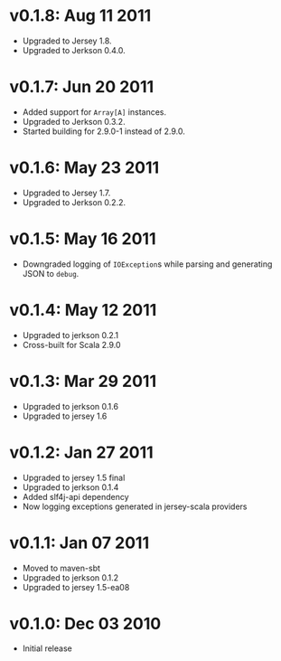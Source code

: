 v0.1.8: Aug 11 2011
===================

* Upgraded to Jersey 1.8.
* Upgraded to Jerkson 0.4.0.

v0.1.7: Jun 20 2011
===================

* Added support for `Array[A]` instances.
* Upgraded to Jerkson 0.3.2.
* Started building for 2.9.0-1 instead of 2.9.0.

v0.1.6: May 23 2011
===================

* Upgraded to Jersey 1.7.
* Upgraded to Jerkson 0.2.2.

v0.1.5: May 16 2011
===================

* Downgraded logging of `IOException`s while parsing and generating JSON to
  `debug`.

v0.1.4: May 12 2011
===================

* Upgraded to jerkson 0.2.1
* Cross-built for Scala 2.9.0

v0.1.3: Mar 29 2011
===================
* Upgraded to jerkson 0.1.6
* Upgraded to jersey 1.6

v0.1.2: Jan 27 2011
===================
* Upgraded to jersey 1.5 final
* Upgraded to jerkson 0.1.4
* Added slf4j-api dependency
* Now logging exceptions generated in jersey-scala providers

v0.1.1: Jan 07 2011
===================

* Moved to maven-sbt
* Upgraded to jerkson 0.1.2
* Upgraded to jersey 1.5-ea08

v0.1.0: Dec 03 2010
===================

* Initial release
